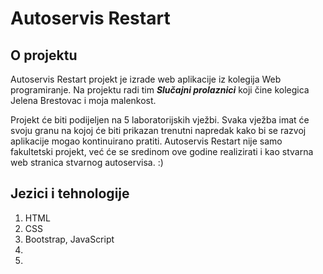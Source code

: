 # Autoservis Restart

## O projektu

Autoservis Restart projekt je izrade web aplikacije iz kolegija Web programiranje. 
Na projektu radi tim ***Slučajni prolaznici*** koji čine kolegica Jelena Brestovac i moja malenkost.

Projekt će biti podijeljen na 5 laboratorijskih vježbi. Svaka vježba imat će svoju granu na kojoj će biti prikazan trenutni napredak kako bi se razvoj aplikacije mogao kontinuirano pratiti.
Autoservis Restart nije samo fakultetski projekt, već će se sredinom ove godine realizirati i kao stvarna web stranica stvarnog autoservisa. :)

## Jezici i tehnologije 

  1. HTML
  2. CSS
  3. Bootstrap, JavaScript
  4. 
  5. 
